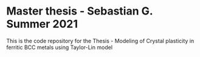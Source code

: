 # Master thesis - Sebastian G. Summer 2021
This is the code repository for the Thesis - Modeling of Crystal plasticity in ferritic BCC metals using Taylor-Lin model

